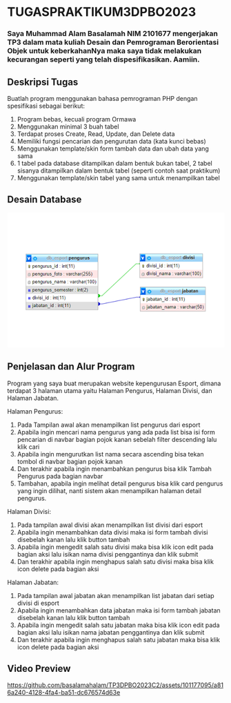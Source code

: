 # TUGASPRAKTIKUM3DPBO2023
### Saya Muhammad Alam Basalamah NIM 2101677 mengerjakan TP3 dalam mata kuliah Desain dan Pemrograman Berorientasi Objek untuk keberkahanNya maka saya tidak melakukan kecurangan seperti yang telah dispesifikasikan. Aamiin.

## Deskripsi Tugas
Buatlah program menggunakan bahasa pemrograman PHP dengan spesifikasi sebagai berikut:
1. Program bebas, kecuali program Ormawa
2. Menggunakan minimal 3 buah tabel
3. Terdapat proses Create, Read, Update, dan Delete data
4. Memiliki fungsi pencarian dan pengurutan data (kata kunci bebas)
5. Menggunakan template/skin form tambah data dan ubah data yang sama
6. 1 tabel pada database ditampilkan dalam bentuk bukan tabel, 2 tabel sisanya ditampilkan dalam bentuk tabel (seperti contoh saat praktikum)
7. Menggunakan template/skin tabel yang sama untuk menampilkan tabel

## Desain Database
![image.png](https://github.com/basalamahalam/TP3DPBO2023C2/blob/main/Design.PNG)

## Penjelasan dan Alur Program
Program yang saya buat merupakan website kepengurusan Esport, dimana terdapat 3 halaman utama yaitu Halaman Pengurus, Halaman Divisi, dan Halaman Jabatan.

Halaman Pengurus:
1. Pada Tampilan awal akan menampilkan list pengurus dari esport
2. Apabila ingin mencari nama pengurus yang ada pada list bisa isi form pencarian di navbar bagian pojok kanan sebelah filter descending lalu klik cari
3. Apabila ingin mengurutkan list nama secara ascending bisa tekan tombol di navbar bagian pojok kanan
4. Dan terakhir apabila ingin menambahkan pengurus bisa klik Tambah Pengurus pada bagian navbar
5. Tambahan, apabila ingin melihat detail pengurus bisa klik card pengurus yang ingin dilihat, nanti sistem akan menampilkan halaman detail pengurus.

Halaman Divisi:
1. Pada tampilan awal divisi akan menampilkan list divisi dari esport
2. Apabila ingin menambahkan data divisi maka isi form tambah divisi disebelah kanan lalu klik button tambah
3. Apabila ingin mengedit salah satu divisi maka bisa klik icon edit pada bagian aksi lalu isikan nama divisi penggantinya dan klik submit
4. Dan terakhir apabila ingin menghapus salah satu divisi maka bisa klik icon delete pada bagian aksi

Halaman Jabatan:
1. Pada tampilan awal jabatan akan menampilkan list jabatan dari setiap divisi di esport
2. Apabila ingin menambahkan data jabatan maka isi form tambah jabatan disebelah kanan lalu klik button tambah
3. Apabila ingin mengedit salah satu jabatan maka bisa klik icon edit pada bagian aksi lalu isikan nama jabatan penggantinya dan klik submit
4. Dan terakhir apabila ingin menghapus salah satu jabatan maka bisa klik icon delete pada bagian aksi

## Video Preview
https://github.com/basalamahalam/TP3DPBO2023C2/assets/101177095/a816a240-4128-4fa4-ba51-dc676574d63e


